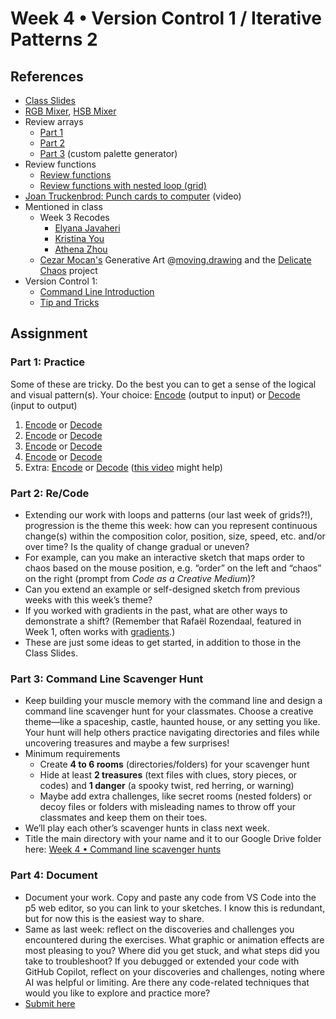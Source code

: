 # Week 4 • Version Control 1 / Iterative Patterns 2

## References

- [Class
  Slides](https://drive.google.com/drive/u/1/folders/1HC5g1BO8moptbtgz-JwVVv9DldnW3Q_U)
- [RGB Mixer](https://editor.p5js.org/enickles/full/uB9PBM-w4), [HSB
  Mixer](https://editor.p5js.org/enickles/full/yHAvJuEuB)
- Review arrays
  - [Part 1](https://editor.p5js.org/enickles/sketches/GdWxLWUt5)
  - [Part 2](https://editor.p5js.org/enickles/sketches/f2HhMoulN)
  - [Part 3](https://editor.p5js.org/enickles/sketches/FmdzqkLp-) (custom
    palette generator)
- Review functions
  - [Review functions](https://editor.p5js.org/enickles/sketches/fMlQVRlEG)
  - [Review functions with nested
    loop (grid)](https://editor.p5js.org/enickles/sketches/bTvU9p4pM)
- [Joan Truckenbrod: Punch cards to computer](https://vimeo.com/286992423) (video)
- Mentioned in class
  - Week 3 Recodes
    - [Elyana
    Javaheri](https://editor.p5js.org/enickles/full/xG5pVWW67)
    - [Kristina
    You](https://editor.p5js.org/enickles/full/eoP-IFRTa)
    - [Athena
    Zhou](https://editor.p5js.org/enickles/full/uJHDQVkWx)
  - [Cezar Mocan's](https://www.instagram.com/cezarmocan/) Generative Art
    @[moving.drawing](https://www.instagram.com/p/CViWcLSFNT9/) and the
    [Delicate
    Chaos](https://delicatechaos.cezar.io/p/introducing-delicate-chaos) project
- Version Control 1:
  - [Command Line
  Introduction](https://github.com/ellennickles/code-your-way-s25/blob/main/version-control-guides/commandline.md)
  - [Tip and
    Tricks](https://github.com/ellennickles/code-your-way-s25/blob/main/version-control-guides/tips-and-tricks.md)
  
## Assignment

### Part 1: Practice

Some of these are tricky. Do the best you can to get a sense of the logical and
visual pattern(s). Your choice:
[Encode](https://github.com/ellennickles/code-your-way-s25/blob/main/encode.md)
(output to input) or
[Decode](https://github.com/ellennickles/code-your-way-s25/blob/main/decode.md)
(input to output)

1. [Encode](https://editor.p5js.org/enickles/full/ioXnSfKXD) or
  [Decode](https://github.com/ellennickles/code-your-way-s25/blob/main/week4/decode1.js)
2. [Encode](https://editor.p5js.org/enickles/full/tuRBCkhGQ) or
  [Decode](https://github.com/ellennickles/code-your-way-s25/blob/main/week4/decode2.js)
3. [Encode](https://editor.p5js.org/enickles/full/kZzj9Atg1) or
  [Decode](https://github.com/ellennickles/code-your-way-s25/blob/main/week4/decode3.js)
4. [Encode](https://editor.p5js.org/enickles/full/Y_x3PiIpy) or
  [Decode](https://github.com/ellennickles/code-your-way-s25/blob/main/week4/decode4.js)
5. Extra: [Encode](https://editor.p5js.org/enickles/full/2FIH2NzfY) or
  [Decode](https://github.com/ellennickles/code-your-way-s25/blob/main/week4/decode5.js)
  ([this video](https://thecodingtrain.com/challenges/77-recursion) might help)

### Part 2: Re/Code

- Extending our work with loops and patterns (our last week of grids?!),
  progression is the theme this week: how can you represent continuous change(s)
  within the composition color, position, size, speed, etc. and/or over time? Is
  the quality of change gradual or uneven?
- For example, can you make an interactive sketch that maps order to chaos based
  on the mouse position, e.g. “order” on the left and “chaos” on the right
  (prompt from _Code as a Creative Medium_)?
- Can you extend an example or self-designed sketch from previous
  weeks with this week’s theme?
- If you worked with gradients in the past, what are other ways to demonstrate a
  shift? (Remember that Rafaël Rozendaal, featured in Week 1, often works with
  [gradients](https://www.newrafael.com/internet/).)
- These are just some ideas to get started, in  addition to those in the Class
  Slides.

### Part 3: Command Line Scavenger Hunt

- Keep building your muscle memory with the command line and design a command
  line scavenger hunt for your classmates. Choose a creative theme—like a spaceship, castle, haunted house, or any setting you
  like. Your hunt will help others practice navigating directories and files
  while uncovering treasures and maybe a few surprises!
- Minimum requirements
  - Create **4 to 6 rooms** (directories/folders) for your scavenger hunt
  - Hide at least **2 treasures** (text files with clues, story pieces, or
    codes) and **1 danger** (a spooky twist, red herring, or warning)
  - Maybe add extra challenges, like secret rooms (nested folders) or decoy
    files or folders with misleading names to throw off your classmates and keep
    them on their toes.
- We’ll play each other’s scavenger hunts in class next week.
- Title the main directory with your name and it to our Google Drive folder
  here: [Week 4 • Command line scavenger hunts](https://drive.google.com/drive/u/1/folders/1AFatQo1Bni08vGxkLeLO0665Mi8jliQf)

### Part 4: Document

- Document your work. Copy and paste any code from VS Code into the p5 web
  editor, so you can link to your sketches. I know this is redundant, but for
  now this is the easiest way to share.
- Same as last week: reflect on the discoveries and challenges you encountered
  during the exercises. What graphic or animation effects are most pleasing to
  you? Where did you get stuck, and what steps did you take to troubleshoot? If
  you debugged or extended your code with GitHub Copilot, reflect on your
  discoveries and challenges, noting where AI was helpful or limiting. Are there
  any code-related techniques that would you like to explore and practice more?
- [Submit here](https://forms.gle/CJZMpMpTeDxpvWv18)
